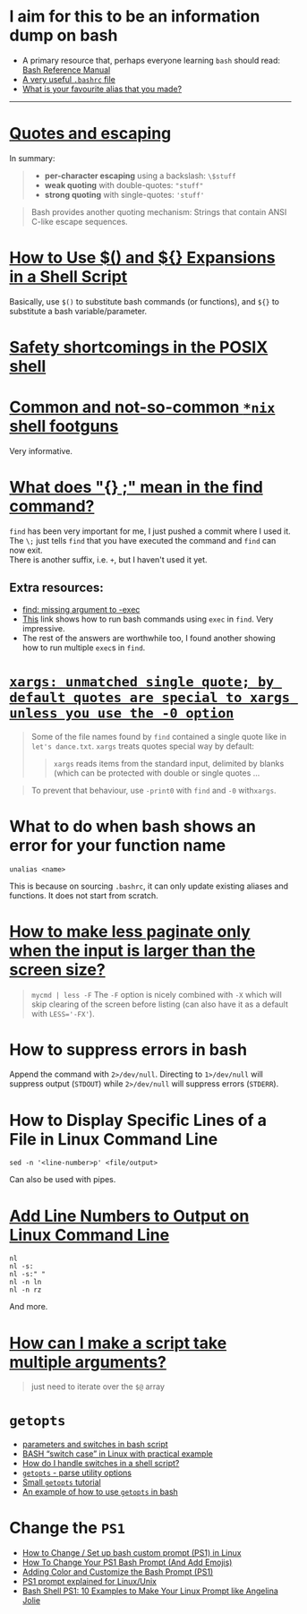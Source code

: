 # I aim for this to be an information dump on bash

- A primary resource that, perhaps everyone learning `bash` should read: [Bash Reference Manual](https://www.gnu.org/savannah-checkouts/gnu/bash/manual/bash)
- [A very useful `.bashrc` file](https://www.reddit.com/r/commandline/comments/9md3pp/a_very_useful_bashrc_file/)
- [What is your favourite alias that you made?](https://www.reddit.com/r/commandline/comments/pmtnwj/what_is_your_favorite_alias_that_you_made/)
---

# [Quotes and escaping](https://wiki.bash-hackers.org/syntax/quoting)

In summary:

> - **per-character escaping** using a backslash: `\$stuff`
> - **weak quoting** with double-quotes: `"stuff"`
> - **strong quoting** with single-quotes: `'stuff'`

> Bash provides another quoting mechanism: Strings that contain ANSI C-like escape sequences.

# [How to Use $() and ${} Expansions in a Shell Script](https://linuxhint.com/use_expansions_shell_script/)

Basically, use `$()` to substitute bash commands (or functions), and `${}` to substitute a bash variable/parameter.

# [Safety shortcomings in the POSIX shell](https://github.com/matu3ba/dotfiles_skeleton/blob/main/POSIXunsafe)

# [Common and not-so-common `*nix` shell footguns](https://an3223.github.io/blog/20210907_shelldonts.html)

Very informative.

# [What does "{} \;" mean in the find command?](https://askubuntu.com/questions/339015/what-does-mean-in-the-find-command)

`find` has been very important for me, I just pushed a commit where I used it. The `\;` just tells `find` that you have executed the command and `find` can now exit.\
There is another suffix, i.e. `+`, but I haven't used it yet.

## Extra resources:
- [find: missing argument to -exec](https://stackoverflow.com/questions/2961673/find-missing-argument-to-exec)
- [This](https://stackoverflow.com/a/2962015) link shows how to run bash commands using `exec` in `find`. Very impressive.
- The rest of the answers are worthwhile too, I found another showing how to run multiple `exec`s in `find`.

# [`xargs: unmatched single quote; by default quotes are special to xargs unless you use the -0 option`](https://www.reddit.com/r/bash/comments/pl1ukb/xargs_unmatched_single_quote_by_default_quotes/)

> Some of the file names found by `find` contained a single quote like in `let's dance.txt`. `xargs` treats quotes special way by default:
> > `xargs` reads items from the standard input, delimited by blanks (which can be protected with double or single quotes ...

> To prevent that behaviour, use `-print0` with `find` and `-0` with`xargs`.

# What to do when bash shows an error for your function name

`unalias <name>`

This is because on sourcing `.bashrc`, it can only update existing aliases and functions. It does not start from scratch.

# [How to make less paginate only when the input is larger than the screen size?](https://stackoverflow.com/questions/45221266/how-to-make-less-paginate-only-when-the-input-is-larger-than-the-screen-size)

> `mycmd | less -F`
> The `-F` option is nicely combined with `-X` which will skip clearing of the screen before listing (can also have it as a default with `LESS='-FX'`).

# How to suppress errors in bash

Append the command with `2>/dev/null`. Directing to `1>/dev/null` will suppress output (`STDOUT`) while `2>/dev/null` will suppress errors (`STDERR`).

# How to Display Specific Lines of a File in Linux Command Line

`sed -n '<line-number>p' <file/output>`

Can also be used with pipes.

# [Add Line Numbers to Output on Linux Command Line](https://www.putorius.net/nl-command-basic-usage.html)

`nl`  
`nl -s:`  
`nl -s:" "`  
`nl -n ln`  
`nl -n rz`

And more.

# [How can I make a script take multiple arguments?](https://unix.stackexchange.com/questions/198952/how-can-i-make-a-script-take-multiple-arguments)

> just need to iterate over the `$@` array

# `getopts`

- [parameters and switches in bash script](https://stackoverflow.com/questions/33760956/parameters-and-switches-in-bash-script#33761327)
- [BASH “switch case” in Linux with practical example](https://linuxcent.com/bash-switch-case-in-linux-with-practical-example/)
- [How do I handle switches in a shell script?](https://unix.stackexchange.com/questions/20975/how-do-i-handle-switches-in-a-shell-script)
- [`getopts` - parse utility options](https://pubs.opengroup.org/onlinepubs/9699919799/utilities/getopts.html)
- [Small `getopts` tutorial](https://wiki.bash-hackers.org/howto/getopts_tutorial)
- [An example of how to use `getopts` in bash](https://stackoverflow.com/questions/16483119/an-example-of-how-to-use-getopts-in-bash)

# Change the `PS1`

- [How to Change / Set up bash custom prompt (PS1) in Linux](https://www.cyberciti.biz/tips/howto-linux-unix-bash-shell-setup-prompt.html)
- [How To Change Your PS1 Bash Prompt (And Add Emojis)](https://tynick.com/blog/06-12-2019/how-to-change-your-ps1-bash-prompt-and-add-emojis/)
- [Adding Color and Customize the Bash Prompt (PS1)](https://www.marksanborn.net/linux/adding-color-and-customize-the-bash-prompt-ps1/)
- [PS1 prompt explained for Linux/Unix](https://www.linuxnix.com/linuxunix-shell-ps1-prompt-explained-in-detail/)
- [Bash Shell PS1: 10 Examples to Make Your Linux Prompt like Angelina Jolie](https://www.thegeekstuff.com/2008/09/bash-shell-ps1-10-examples-to-make-your-linux-prompt-like-angelina-jolie/)
